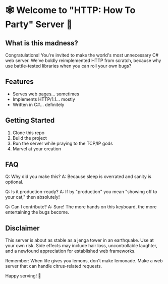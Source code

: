 # 🕸️ Welcome to "HTTP: How To Party" Server 🎉

## What is this madness?
Congratulations! You're invited to make the world's most unnecessary C# web server. We've boldly reimplemented HTTP from scratch, because why use battle-tested libraries when you can roll your own bugs?

## Features
- Serves web pages... sometimes
- Implements HTTP/1.1... mostly
- Written in C#... definitely

## Getting Started
1. Clone this repo
2. Build the project
3. Run the server while praying to the TCP/IP gods
4. Marvel at your creation

## FAQ
Q: Why did you make this?
A: Because sleep is overrated and sanity is optional.

Q: Is it production-ready?
A: If by "production" you mean "showing off to your cat," then absolutely!

Q: Can I contribute?
A: Sure! The more hands on this keyboard, the more entertaining the bugs become.

## Disclaimer
This server is about as stable as a jenga tower in an earthquake. Use at your own risk. Side effects may include hair loss, uncontrollable laughter, and a newfound appreciation for established web frameworks.

Remember: When life gives you lemons, don't make lemonade. Make a web server that can handle citrus-related requests.

Happy serving! 🚀